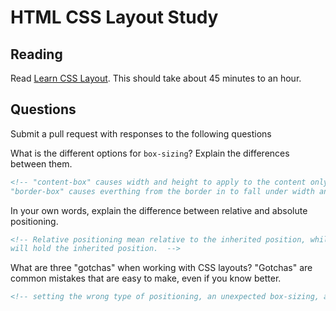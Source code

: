 # HTML CSS Layout Study

## Reading

Read [Learn CSS Layout](http://learnlayout.com). This should take about 45
 minutes to an hour.

## Questions

Submit a pull request with responses to the following questions

What is the different options for `box-sizing`? Explain the differences between
 them.

```md
<!-- "content-box" causes width and height to apply to the content only,
"border-box" causes everthing from the border in to fall under width and height , and "padding-box" applies the same pattern to eveyrthing from the padding in to the content.-->
```

In your own words, explain the difference between relative and absolute
 positioning.

```md
<!-- Relative positioning mean relative to the inherited position, while
will hold the inherited position.  -->
```

What are three "gotchas" when working with CSS layouts? "Gotchas" are common
 mistakes that are easy to make, even if you know better.

```md
<!-- setting the wrong type of positioning, an unexpected box-sizing, an unexpected block/inline display, or a missed "clear" -->
```
